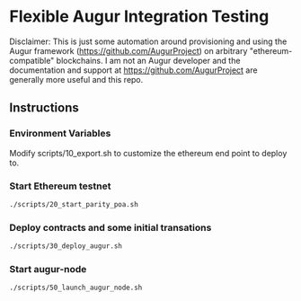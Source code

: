 # Flexible Augur Integration Testing

Disclaimer: This is just some automation around provisioning and using
the Augur framework (https://github.com/AugurProject) on arbitrary
"ethereum-compatible" blockchains. I am not an Augur developer and the
documentation and support at https://github.com/AugurProject are
generally more useful and this repo.


## Instructions

### Environment Variables

Modify scripts/10_export.sh to customize the ethereum end point to
deploy to.

### Start Ethereum testnet

```bash
./scripts/20_start_parity_poa.sh
```

### Deploy contracts and some initial transations

```bash
./scripts/30_deploy_augur.sh
```

### Start augur-node

```bash
./scripts/50_launch_augur_node.sh
```
